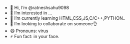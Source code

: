 - 👋 Hi, I’m @ratneshsahu9098
- 👀 I’m interested in ...  
- 🌱 I’m currently learning HTML,CSS,JS,C/C++,PYTHON..  
- 💞️ I’m looking to collaborate on someone👌
- 😄 Pronouns: virus  
- ⚡ Fun fact: in your face.

<!---
ratneshsahu9098/ratneshsahu9098 is a ✨ special ✨ repository because its `README.md` (this file) appears on your GitHub profile.
You can click the Preview link to take a look at your changes.
--->
